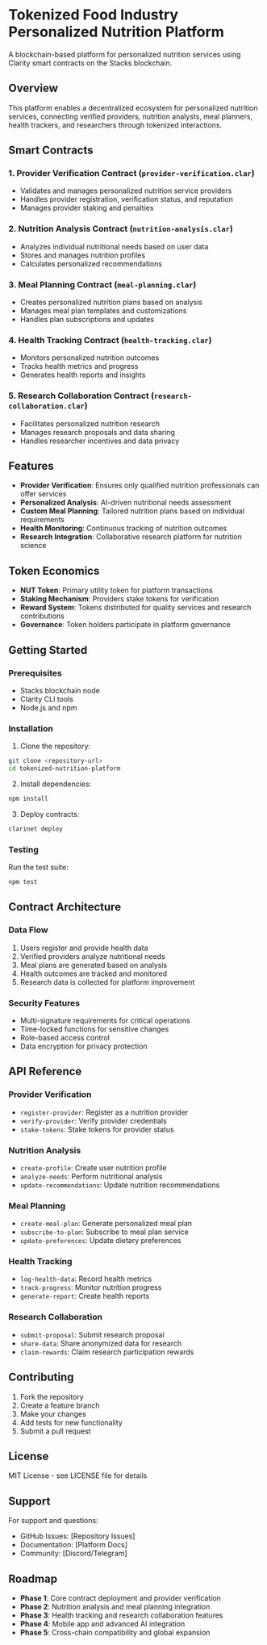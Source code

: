 # Tokenized Food Industry Personalized Nutrition Platform

A blockchain-based platform for personalized nutrition services using Clarity smart contracts on the Stacks blockchain.

## Overview

This platform enables a decentralized ecosystem for personalized nutrition services, connecting verified providers, nutrition analysts, meal planners, health trackers, and researchers through tokenized interactions.

## Smart Contracts

### 1. Provider Verification Contract (`provider-verification.clar`)
- Validates and manages personalized nutrition service providers
- Handles provider registration, verification status, and reputation
- Manages provider staking and penalties

### 2. Nutrition Analysis Contract (`nutrition-analysis.clar`)
- Analyzes individual nutritional needs based on user data
- Stores and manages nutrition profiles
- Calculates personalized recommendations

### 3. Meal Planning Contract (`meal-planning.clar`)
- Creates personalized nutrition plans based on analysis
- Manages meal plan templates and customizations
- Handles plan subscriptions and updates

### 4. Health Tracking Contract (`health-tracking.clar`)
- Monitors personalized nutrition outcomes
- Tracks health metrics and progress
- Generates health reports and insights

### 5. Research Collaboration Contract (`research-collaboration.clar`)
- Facilitates personalized nutrition research
- Manages research proposals and data sharing
- Handles researcher incentives and data privacy

## Features

- **Provider Verification**: Ensures only qualified nutrition professionals can offer services
- **Personalized Analysis**: AI-driven nutritional needs assessment
- **Custom Meal Planning**: Tailored nutrition plans based on individual requirements
- **Health Monitoring**: Continuous tracking of nutrition outcomes
- **Research Integration**: Collaborative research platform for nutrition science

## Token Economics

- **NUT Token**: Primary utility token for platform transactions
- **Staking Mechanism**: Providers stake tokens for verification
- **Reward System**: Tokens distributed for quality services and research contributions
- **Governance**: Token holders participate in platform governance

## Getting Started

### Prerequisites
- Stacks blockchain node
- Clarity CLI tools
- Node.js and npm

### Installation

1. Clone the repository:
```bash
git clone <repository-url>
cd tokenized-nutrition-platform
```

2. Install dependencies:
```bash
npm install
```

3. Deploy contracts:
```bash
clarinet deploy
```

### Testing

Run the test suite:
```bash
npm test
```

## Contract Architecture

### Data Flow
1. Users register and provide health data
2. Verified providers analyze nutritional needs
3. Meal plans are generated based on analysis
4. Health outcomes are tracked and monitored
5. Research data is collected for platform improvement

### Security Features
- Multi-signature requirements for critical operations
- Time-locked functions for sensitive changes
- Role-based access control
- Data encryption for privacy protection

## API Reference

### Provider Verification
- `register-provider`: Register as a nutrition provider
- `verify-provider`: Verify provider credentials
- `stake-tokens`: Stake tokens for provider status

### Nutrition Analysis
- `create-profile`: Create user nutrition profile
- `analyze-needs`: Perform nutritional analysis
- `update-recommendations`: Update nutrition recommendations

### Meal Planning
- `create-meal-plan`: Generate personalized meal plan
- `subscribe-to-plan`: Subscribe to meal plan service
- `update-preferences`: Update dietary preferences

### Health Tracking
- `log-health-data`: Record health metrics
- `track-progress`: Monitor nutrition progress
- `generate-report`: Create health reports

### Research Collaboration
- `submit-proposal`: Submit research proposal
- `share-data`: Share anonymized data for research
- `claim-rewards`: Claim research participation rewards

## Contributing

1. Fork the repository
2. Create a feature branch
3. Make your changes
4. Add tests for new functionality
5. Submit a pull request

## License

MIT License - see LICENSE file for details

## Support

For support and questions:
- GitHub Issues: [Repository Issues]
- Documentation: [Platform Docs]
- Community: [Discord/Telegram]

## Roadmap

- **Phase 1**: Core contract deployment and provider verification
- **Phase 2**: Nutrition analysis and meal planning integration
- **Phase 3**: Health tracking and research collaboration features
- **Phase 4**: Mobile app and advanced AI integration
- **Phase 5**: Cross-chain compatibility and global expansion
